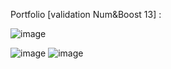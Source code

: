 Portfolio [validation Num&Boost 13] : 


![image](https://github.com/VictorBartolomeo/Portfolio-MNS/assets/85358884/5acb932c-af36-44e6-97fd-db7d4b2c60f3)


![image](https://github.com/VictorBartolomeo/Portfolio-MNS/assets/85358884/fe5a3557-3dd5-424b-bf77-649255fee689)
![image](https://github.com/VictorBartolomeo/Portfolio-MNS/assets/85358884/63d9f0b0-e6f3-431e-9066-3c051e57b9bf)
